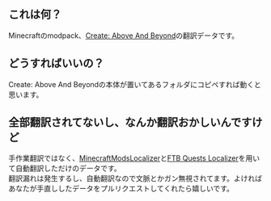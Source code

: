 ## これは何？
Minecraftのmodpack、[Create: Above And Beyond](https://www.curseforge.com/minecraft/modpacks/create-above-and-beyond)の翻訳データです。

## どうすればいいの？
Create: Above And Beyondの本体が置いてあるフォルダにコピペすれば動くと思います。

## 全部翻訳されてないし、なんか翻訳おかしいんですけど
手作業翻訳ではなく、[MinecraftModsLocalizer](https://github.com/Y-RyuZU/MinecraftModsLocalizer)と[FTB Quests Localizer](https://mc-questing-mod-localizer.streamlit.app/ftbq?lang=en_us)を用いて自動翻訳しただけのデータです。  
翻訳漏れは発生するし、自動翻訳なので文脈とかガン無視されてます。よければあなたが手直ししたデータをプルリクエストしてくれたら嬉しいです。